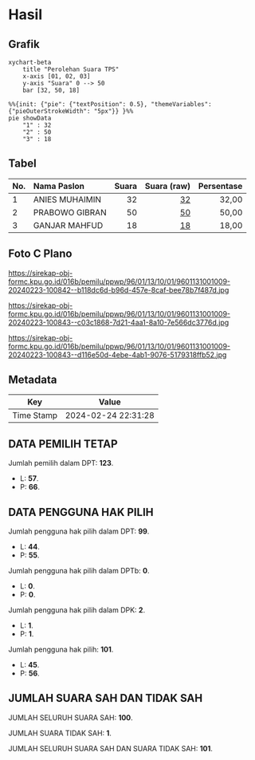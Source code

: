 # Hasil

## Grafik

```mermaid
xychart-beta
    title "Perolehan Suara TPS"
    x-axis [01, 02, 03]
    y-axis "Suara" 0 --> 50
    bar [32, 50, 18]
```

```mermaid
%%{init: {"pie": {"textPosition": 0.5}, "themeVariables": {"pieOuterStrokeWidth": "5px"}} }%%
pie showData
    "1" : 32
    "2" : 50
    "3" : 18
```

## Tabel

| No. | Nama Paslon    | Suara | Suara (raw) | Persentase |
|:--- |:-------------- | -----:| -----------:| ----------:|
| 1   | ANIES MUHAIMIN | 32    | [32][p-1]   | 32,00      |
| 2   | PRABOWO GIBRAN | 50    | [50][p-2]   | 50,00      |
| 3   | GANJAR MAHFUD  | 18    | [18][p-3]   | 18,00      |


[p-1]: https://github.com/gigit-pemilu/pemilu-2024-96-papua-barat-daya/blob/main/pilpres/hitung-suara/sub/96-papua-barat-daya/sub/01-sorong/sub/13-mayamuk/sub/1001-makbusun/sub/009-tps/sub/paslon-1.txt
[p-2]: https://github.com/gigit-pemilu/pemilu-2024-96-papua-barat-daya/blob/main/pilpres/hitung-suara/sub/96-papua-barat-daya/sub/01-sorong/sub/13-mayamuk/sub/1001-makbusun/sub/009-tps/sub/paslon-2.txt
[p-3]: https://github.com/gigit-pemilu/pemilu-2024-96-papua-barat-daya/blob/main/pilpres/hitung-suara/sub/96-papua-barat-daya/sub/01-sorong/sub/13-mayamuk/sub/1001-makbusun/sub/009-tps/sub/paslon-3.txt

## Foto C Plano

https://sirekap-obj-formc.kpu.go.id/016b/pemilu/ppwp/96/01/13/10/01/9601131001009-20240223-100842--b118dc6d-b96d-457e-8caf-bee78b7f487d.jpg

https://sirekap-obj-formc.kpu.go.id/016b/pemilu/ppwp/96/01/13/10/01/9601131001009-20240223-100843--c03c1868-7d21-4aa1-8a10-7e566dc3776d.jpg

https://sirekap-obj-formc.kpu.go.id/016b/pemilu/ppwp/96/01/13/10/01/9601131001009-20240223-100843--d116e50d-4ebe-4ab1-9076-5179318ffb52.jpg


## Metadata

| Key        | Value               |
| ---------- | ------------------- |
| Time Stamp | 2024-02-24 22:31:28 |


## DATA PEMILIH TETAP

Jumlah pemilih dalam DPT: **123**.
 * L: **57**.
 * P: **66**.

## DATA PENGGUNA HAK PILIH

Jumlah pengguna hak pilih dalam DPT: **99**.
 * L: **44**.
 * P: **55**.

Jumlah pengguna hak pilih dalam DPTb: **0**.
 * L: **0**.
 * P: **0**.

Jumlah pengguna hak pilih dalam DPK: **2**.
 * L: **1**.
 * P: **1**.

Jumlah pengguna hak pilih: **101**.
 * L: **45**.
 * P: **56**.

## JUMLAH SUARA SAH DAN TIDAK SAH

JUMLAH SELURUH SUARA SAH: **100**.

JUMLAH SUARA TIDAK SAH: **1**.

JUMLAH SELURUH SUARA SAH DAN SUARA TIDAK SAH: **101**.


